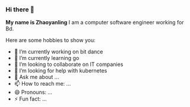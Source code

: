 ### Hi there 👋


**My name is Zhaoyanling** I am a computer software engineer working for Bd.

Here are some hobbies to show you:

- 🔭 I’m currently working on bit dance
- 🌱 I’m currently learning go
- 👯 I’m looking to collaborate on IT companies
- 🤔 I’m looking for help with kubernetes
- 💬 Ask me about ...
- 📫 How to reach me: ...
- 😄 Pronouns: ...
- ⚡ Fun fact: ...
